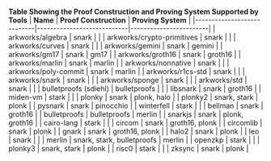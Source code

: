**Table Showing the Proof Construction and Proving System Supported by Tools**
| **Name**             | **Proof Construction** | **Proving System** |
|----------------------------|----------------------------|------------------------|
| arkworks/algebra           | snark                      |                        |
| arkworks/crypto-primitives | snark                      |                        |
| arkworks/curves            | snark                      |                        |
| arkworks/gemini            | snark                      | gemini                 |
| arkworks/gm17              | snark                      | gm17                   |
| arkworks/groth16           | snark                      | groth16                |
| arkworks/marlin            | snark                      | marlin                 |
| arkworks/nonnative         | snark                      |                        |
| arkworks/poly-commit       | snark                      | marlin                 |
| arkworks/r1cs-std          | snark                      |                        |
| arkworks/snark             | snark                      |                        |
| arkworks/sponge            | snark                      |                        |
| arkworks/std               | snark                      |                        |
| bulletproofs (sdiehl)      | bulletproofs               |                        |
| libsnark                   | snark                      | groth16                |
| miden-vm                   | stark                      |                        |
| plonky                     | snark                      | plonk, halo            |
| plonky2                    | snark, stark               | plonk                  |
| pysnark                    | snark                      | pinocchio              |
| winterfell                 | stark                      |                        |
| bellman                    | snark                      | groth16                |
| bulletproofs               | bulletproofs               | merlin                 |
| snarkjs                    | snark                      | plonk, groth16         |
| cairo-lang                 | stark                      |                        |
| circom                     | snark                      | groth16, plonk         |
| circomlib                  | snark                      | plonk                  |
| gnark                      | snark                      | groth16, plonk         |
| halo2                      | snark                      | plonk                  |
| leo                        | snark                      |                        |
| merlin                     | snark, stark, bulletproofs | merlin                 |
| openzkp                    | stark                      |                        |
| plonky3                    | snark, stark               | plonk                  |
| risc0                      | stark                      |                        |
| zksync                     | snark                      | plonk                  |

